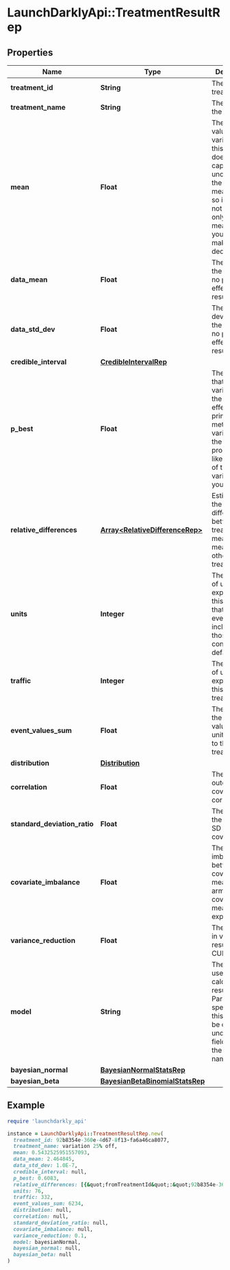 # LaunchDarklyApi::TreatmentResultRep

## Properties

| Name | Type | Description | Notes |
| ---- | ---- | ----------- | ----- |
| **treatment_id** | **String** | The ID of the treatment | [optional] |
| **treatment_name** | **String** | The name of the treatment | [optional] |
| **mean** | **Float** | The average value of the variation in this sample. It doesn’t capture the uncertainty in the measurement, so it should not be the only measurement you use to make decisions. | [optional] |
| **data_mean** | **Float** | The mean of the data, with no priors effecting the result. | [optional] |
| **data_std_dev** | **Float** | The standard deviation of the data, with no priors effecting the result. | [optional] |
| **credible_interval** | [**CredibleIntervalRep**](CredibleIntervalRep.md) |  | [optional] |
| **p_best** | **Float** | The likelihood that this variation has the biggest effect on the primary metric. The variation with the highest probability is likely the best of the variations you&#39;re testing | [optional] |
| **relative_differences** | [**Array&lt;RelativeDifferenceRep&gt;**](RelativeDifferenceRep.md) | Estimates of the relative difference between this treatment&#39;s mean and the mean of each other treatment | [optional] |
| **units** | **Integer** | The number of units exposed to this treatment that have event values, including those that are configured to default to 0 | [optional] |
| **traffic** | **Integer** | The number of units exposed to this treatment. | [optional] |
| **event_values_sum** | **Float** | The sum of the event values for the units exposed to this treatment. | [optional] |
| **distribution** | [**Distribution**](Distribution.md) |  | [optional] |
| **correlation** | **Float** | The outcome-covariate correlation | [optional] |
| **standard_deviation_ratio** | **Float** | The ratio of the outcome SD to covariate SD | [optional] |
| **covariate_imbalance** | **Float** | The imbalance between the covariate mean for the arm and the covariate mean for the experiment | [optional] |
| **variance_reduction** | **Float** | The reduction in variance resulting from CUPED | [optional] |
| **model** | **String** | The model used to calculate the results. Parameters specific to this model will be defined under the field under the same name | [optional] |
| **bayesian_normal** | [**BayesianNormalStatsRep**](BayesianNormalStatsRep.md) |  | [optional] |
| **bayesian_beta** | [**BayesianBetaBinomialStatsRep**](BayesianBetaBinomialStatsRep.md) |  | [optional] |

## Example

```ruby
require 'launchdarkly_api'

instance = LaunchDarklyApi::TreatmentResultRep.new(
  treatment_id: 92b8354e-360e-4d67-8f13-fa6a46ca8077,
  treatment_name: variation 25% off,
  mean: 0.5432525951557093,
  data_mean: 2.464845,
  data_std_dev: 1.0E-7,
  credible_interval: null,
  p_best: 0.6083,
  relative_differences: [{&quot;fromTreatmentId&quot;:&quot;92b8354e-360e-4d67-8f13-fa6a46ca8077&quot;,&quot;lower&quot;:-0.13708601934659803,&quot;upper&quot;:0.42655970355712425}],
  units: 76,
  traffic: 332,
  event_values_sum: 6234,
  distribution: null,
  correlation: null,
  standard_deviation_ratio: null,
  covariate_imbalance: null,
  variance_reduction: 0.1,
  model: bayesianNormal,
  bayesian_normal: null,
  bayesian_beta: null
)
```

